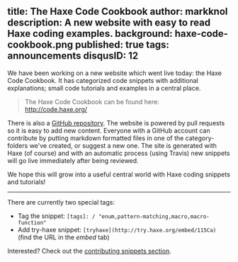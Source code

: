 title: The Haxe Code Cookbook
author: markknol
description: A new website with easy to read Haxe coding examples.
background: haxe-code-cookbook.png
published: true
tags: announcements
disqusID: 12
---

We have been working on a new website which went live today: the Haxe Code Cookbook. It has categorized code snippets with additional explanations; small code tutorials and examples in a central place.

> The Haxe Code Cookbook can be found here:  
> <http://code.haxe.org/>

There is also a [GitHub repository](https://github.com/HaxeFoundation/code-cookbook/). The website is powered by pull requests so it is easy to add new content. Everyone with a GitHub account can contribute by putting markdown formatted files in one of the category-folders we've created, or suggest a new one.
The site is generated with Haxe (of course) and with an automatic process (using Travis) new snippets will go live immediately after being reviewed.

We hope this will grow into a useful central world with Haxe coding snippets and tutorials!

---

There are currently two special tags:

* Tag the snippet:
`[tags]: / "enum,pattern-matching,macro,macro-function"`   
* Add try-haxe snippet: <code>&#91;tryhaxe&#93;&#40;http&#58;//try.haxe.org/embed/115Ca&#41;</code> (find the URL in the _embed_ tab)

Interested? Check out the [contributing snippets section](https://github.com/HaxeFoundation/code-cookbook#contributing-snippets).
